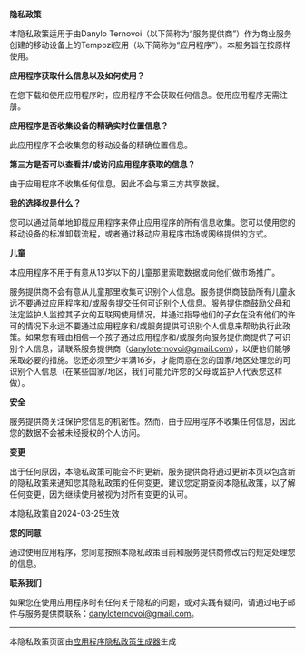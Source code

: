 **隐私政策**

本隐私政策适用于由Danylo Ternovoi（以下简称为“服务提供商”）作为商业服务创建的移动设备上的Tempozi应用（以下简称为“应用程序”）。本服务旨在按原样使用。

**应用程序获取什么信息以及如何使用？**

在您下载和使用应用程序时，应用程序不会获取任何信息。使用应用程序无需注册。

**应用程序是否收集设备的精确实时位置信息？**

此应用程序不会收集您的移动设备的精确位置信息。

**第三方是否可以查看并/或访问应用程序获取的信息？**

由于应用程序不收集任何信息，因此不会与第三方共享数据。

**我的选择权是什么？**

您可以通过简单地卸载应用程序来停止应用程序的所有信息收集。您可以使用您的移动设备的标准卸载流程，或者通过移动应用程序市场或网络提供的方式。

**儿童**

本应用程序不用于有意从13岁以下的儿童那里索取数据或向他们做市场推广。

服务提供商不会有意从儿童那里收集可识别个人信息。服务提供商鼓励所有儿童永远不要通过应用程序和/或服务提交任何可识别个人信息。服务提供商鼓励父母和法定监护人监控其子女的互联网使用情况，并通过指导他们的子女在没有他们的许可的情况下永远不要通过应用程序和/或服务提供可识别个人信息来帮助执行此政策。如果您有理由相信一个孩子通过应用程序和/或服务向服务提供商提供了可识别个人信息，请联系服务提供商（danyloternovoi@gmail.com），以便他们能够采取必要的措施。您还必须至少年满16岁，才能同意在您的国家/地区处理您的可识别个人信息（在某些国家/地区，我们可能允许您的父母或监护人代表您这样做）。

**安全**

服务提供商关注保护您信息的机密性。然而，由于应用程序不收集任何信息，因此您的数据不会被未经授权的个人访问。

**变更**

出于任何原因，本隐私政策可能会不时更新。服务提供商将通过更新本页以包含新的隐私政策来通知您其隐私政策的任何变更。建议您定期查阅本隐私政策，以了解任何变更，因为继续使用被视为对所有变更的认可。

本隐私政策自2024-03-25生效

**您的同意**

通过使用应用程序，您同意按照本隐私政策目前和服务提供商修改后的规定处理您的信息。

**联系我们**

如果您在使用应用程序时有任何关于隐私的问题，或对实践有疑问，请通过电子邮件与服务提供商联系：danyloternovoi@gmail.com。

---

本隐私政策页面由[应用程序隐私政策生成器](https://app-privacy-policy-generator.nisrulz.com/)生成
